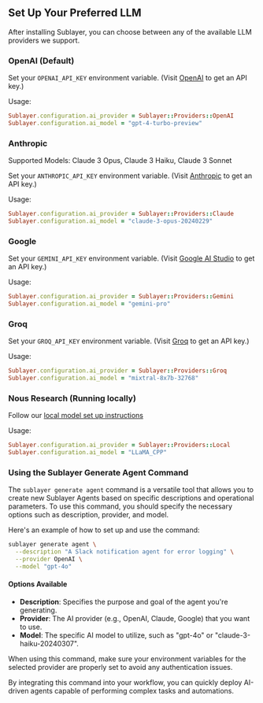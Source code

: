 ## Set Up Your Preferred LLM

After installing Sublayer, you can choose between any of the available LLM providers we support.

### OpenAI (Default)

Set your `OPENAI_API_KEY` environment variable. (Visit [OpenAI](https://openai.com/product) to get an API key.)

Usage:

```ruby
Sublayer.configuration.ai_provider = Sublayer::Providers::OpenAI
Sublayer.configuration.ai_model = "gpt-4-turbo-preview"
```

### Anthropic

Supported Models: Claude 3 Opus, Claude 3 Haiku, Claude 3 Sonnet

Set your `ANTHROPIC_API_KEY` environment variable. (Visit [Anthropic](https://anthropic.com/) to get an API key.)

Usage:

```ruby
Sublayer.configuration.ai_provider = Sublayer::Providers::Claude
Sublayer.configuration.ai_model = "claude-3-opus-20240229"
```

### Google

Set your `GEMINI_API_KEY` environment variable. (Visit [Google AI Studio](https://ai.google.dev/) to get an API key.)

Usage:

```ruby
Sublayer.configuration.ai_provider = Sublayer::Providers::Gemini
Sublayer.configuration.ai_model = "gemini-pro"
```

### Groq

Set your `GROQ_API_KEY` environment variable. (Visit [Groq](https://console.groq.com/) to get an API key.)

Usage:

```ruby
Sublayer.configuration.ai_provider = Sublayer::Providers::Groq
Sublayer.configuration.ai_model = "mixtral-8x7b-32768"
```

### Nous Research (Running locally)

Follow our [local model set up instructions](/docs/guides/running-local-models-with-llamafile.md)

Usage:

```ruby
Sublayer.configuration.ai_provider = Sublayer::Providers::Local
Sublayer.configuration.ai_model = "LLaMA_CPP"
```

### Using the Sublayer Generate Agent Command

The `sublayer generate agent` command is a versatile tool that allows you to create new Sublayer Agents based on specific descriptions and operational parameters. To use this command, you should specify the necessary options such as description, provider, and model.

Here's an example of how to set up and use the command:

```bash
sublayer generate agent \
  --description "A Slack notification agent for error logging" \
  --provider OpenAI \
  --model "gpt-4o"
```

#### Options Available

- **Description**: Specifies the purpose and goal of the agent you're generating.
- **Provider**: The AI provider (e.g., OpenAI, Claude, Google) that you want to use.
- **Model**: The specific AI model to utilize, such as "gpt-4o" or "claude-3-haiku-20240307".

When using this command, make sure your environment variables for the selected provider are properly set to avoid any authentication issues.

By integrating this command into your workflow, you can quickly deploy AI-driven agents capable of performing complex tasks and automations.